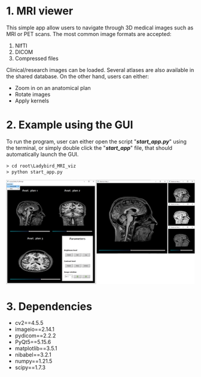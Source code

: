 # 1. MRI viewer
This simple app allow users to navigate through 3D medical images such as MRI or PET scans. The most common image formats are accepted:
1. NIfTI
2. DICOM
3. Compressed files

Clinical/research images can be loaded. Several atlases are also available in the shared database. On the other hand, users can either:
- Zoom in on an anatomical plan
- Rotate images
- Apply kernels

# 2. Example using the GUI
To run the program, user can either open the script "_**start_app.py**_" using the terminal, or simply double click the "_**start_app**_" file, that should automatically launch the GUI.

```
> cd root\Ladybird_MRI_viz
> python start_app.py
```

![](illustrations/fullpannel_and_zoom.png)

# 3. Dependencies
- cv2==4.5.5
- imageio==2.14.1
- pydicom==2.2.2
- PyQt5==5.15.6
- matplotlib==3.5.1
- nibabel==3.2.1
- numpy==1.21.5
- scipy==1.7.3
